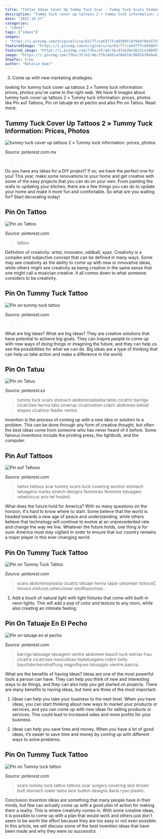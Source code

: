 ```yaml
---
title: "Tattoo Ideas Cover Up Tummy Tuck Scar - Tummy Tuck Scars Stomach Abdominoplastia Tatoo Cicatriz Barriga Cicatrizes Hernia Tatu Coverup Cicatrisation Cobrir Abdomen Keloid Etapes Cicatrice Feedio Ventre"
description: "Tummy tuck cover up tattoos 2 » tummy tuck information: prices, photos"
date: "2022-10-17"
categories:
- "ideas"
tags: ["ideas"]
images:
- "https://i.pinimg.com/originals/ce/63/77/ce6377fcdd500fc8f044f6b457558e52.jpg"
featuredImage: "https://i.pinimg.com/originals/ce/63/77/ce6377fcdd500fc8f044f6b457558e52.jpg"
featured_image: "https://i.pinimg.com/736x/df/a6/26/dfa626e3b23ce180d5974a9cfa869921.jpg"
image: "https://i.pinimg.com/736x/37/b2/4b/37b24b81af6b01dc9041b70d9a637bc5.jpg"
ShowToc: true
author: "Natalie Auer"
---
```



3. Come up with new marketing strategies.

	

		
looking for tummy tuck cover up tattoos 2 » Tummy tuck information: prices, photos you've came to the right web. We have 8 Images about tummy tuck cover up tattoos 2 » Tummy tuck information: prices, photos like Pin auf Tattoos, Pin on tatuaje en el pecho and also Pin on Tattoo. Read more:
		
    
## Tummy Tuck Cover Up Tattoos 2 » Tummy Tuck Information: Prices, Photos

<img loading=lazy src="https://i.pinimg.com/originals/6d/fc/08/6dfc0836b07831bc42bbfcc8c96fe9ba.jpg" onerror="this.onerror=null;this.src='https://tse1.mm.bing.net/th?id=OIP.TifEGkcSDBmpEMDxEyom6AHaHa&amp;pid=15.1';" alt="tummy tuck cover up tattoos 2 » Tummy tuck information: prices, photos">

_Source: pinterest.com.mx_

>. 

	

Do you have any ideas for a DIY project? If so, we have the perfect one for you! This year, make some renovations to your home and get creative with some of the easy projects that you can do on your own. From painting the walls to updating your kitchen, there are a few things you can do to update your home and make it more fun and comfortable. So what are you waiting for? Start decorating today!

    
## Pin On Tattoo

<img loading=lazy src="https://i.pinimg.com/736x/37/b2/4b/37b24b81af6b01dc9041b70d9a637bc5.jpg" onerror="this.onerror=null;this.src='https://tse3.mm.bing.net/th?id=OIP.yJWg8wt2KSQbQMb-X5YcNwHaFj&amp;pid=15.1';" alt="Pin on Tattoo">

_Source: pinterest.com_

>tattoo. 

	

Definition of creativity: artist, innovator, oddball, spaz.
Creativity is a complex and subjective concept that can be defined in many ways. Some may see creativity as the ability to come up with new or innovative ideas, while others might see creativity as being creative in the same sense that one might call a musician creative. It all comes down to what someone considers to be creativity.

    
## Pin On Tummy Tuck Tattoo

<img loading=lazy src="https://i.pinimg.com/736x/04/e6/8a/04e68adcc9f32abd5a92fa41427be693.jpg" onerror="this.onerror=null;this.src='https://tse2.mm.bing.net/th?id=OIP.sCK1lc9IzSSM7rjWC1PH4gHaHQ&amp;pid=15.1';" alt="Pin on tummy tuck tattoo">

_Source: pinterest.com_

>. 

	

What are big ideas?
What are big ideas? They are creative solutions that have potential to achieve big goals. They can inspire people to come up with new ways of doing things or imagining the future, and they can help us see the possibilities for what we can do. Big ideas are a type of thinking that can help us take action and make a difference in the world.

    
## Pin On Tatuu

<img loading=lazy src="https://i.pinimg.com/736x/ad/1d/19/ad1d1950f96c50d3137d9966151e6eb6.jpg" onerror="this.onerror=null;this.src='https://tse4.mm.bing.net/th?id=OIP.mgx8fAm4T1FYCzVMR-T7WAHaEI&amp;pid=15.1';" alt="Pin on Tatuu">

_Source: pinterest.es_

>tummy tuck scars stomach abdominoplastia tatoo cicatriz barriga cicatrizes hernia tatu coverup cicatrisation cobrir abdomen keloid etapes cicatrice feedio ventre. 

	

Invention is the process of coming up with a new idea or solution to a problem. This can be done through any form of creative thought, but often the best ideas come from someone who has never heard of it before. Some famous inventions include the printing press, the lightbulb, and the computer.

    
## Pin Auf Tattoos

<img loading=lazy src="https://i.pinimg.com/736x/a7/cf/5e/a7cf5edbd768893b6f5b55066f48a0ff--twin-tattoos-tattoos-tribal.jpg" onerror="this.onerror=null;this.src='https://tse4.mm.bing.net/th?id=OIP.dbekOZBWN4MUaS75c7egtgHaHa&amp;pid=15.1';" alt="Pin auf Tattoos">

_Source: pinterest.com_

>tattoo tattoos scar tummy scars tuck covering section stomach tatuagens marks stretch designs femininas feminine tatuagem rebelcircus aviv tel healed. 

	

What does the future hold for America? With so many questions on the horizon, it's hard to know where to start. Some believe that the world is headed towards a new age of peace and understanding, while others believe that technology will continue to evolve at an unprecedented rate and change the way we live. Whatever the future holds, one thing is for sure: America must stay vigilant in order to ensure that our country remains a major player in this ever-changing world.

    
## Pin On Tummy Tuck Tattoo

<img loading=lazy src="https://i.pinimg.com/originals/ce/63/77/ce6377fcdd500fc8f044f6b457558e52.jpg" onerror="this.onerror=null;this.src='https://tse2.mm.bing.net/th?id=OIP.fE7YeJ1f1clEUf-HODFOSQHaFi&amp;pid=15.1';" alt="Pin on Tummy Tuck Tattoo">

_Source: pinterest.com_

>scars abdominoplastia cicatriz tatuaje henna tapar cesarean τατουάζ πίνακα επιλογή seleccionar αποθηκεύτηκε. 

	

1. Add a touch of natural light with light fixtures that come with built-in neon lights. This will add a pop of color and texture to any room, while also creating an intimate feeling.

    
## Pin On Tatuaje En El Pecho

<img loading=lazy src="https://i.pinimg.com/736x/df/a6/26/dfa626e3b23ce180d5974a9cfa869921.jpg" onerror="this.onerror=null;this.src='https://tse1.mm.bing.net/th?id=OIP.iKNRUJFyiEyO9afmcfk5eQHaLH&amp;pid=15.1';" alt="Pin on tatuaje en el pecho">

_Source: pinterest.com_

>barriga tatouage tatuagem ventre abdomen bauch tuck estrias frau cicatriz cicatrizes masculinas toptatuagens cobrir belly bauchdeckenstraffung magnifiques tatuaggio vientre pancia. 

	

What are the benefits of having ideas?
Ideas are one of the most powerful tools a person can have. They can help you think of new and interesting ways to do things, and they can also help you get started on projects. There are many benefits to having ideas, but here are three of the most important: 
1. Ideas can help you take your business to the next level. When you have ideas, you can start thinking about new ways to market your products or services, and you can come up with new ideas for selling products or services. This could lead to increased sales and more profits for your business. 

2. Ideas can help you save time and money. When you have a lot of good ideas, it’s easier to save time and money by coming up with different ways to solve problems.

    
## Pin On Tummy Tuck Tattoo

<img loading=lazy src="https://i.pinimg.com/originals/09/90/90/09909071329aa900fdfa7390aff0d397.jpg" onerror="this.onerror=null;this.src='https://tse3.mm.bing.net/th?id=OIP.ogQFS1zv6bHo7iGcVhY00wHaFj&amp;pid=15.1';" alt="Pin on Tummy tuck tattoo">

_Source: pinterest.com_

>scars tummy tuck tattoo tattoos scar surgery covering skin brown butt stomach lower tatoo lace button designs davis ryan plastic. 

	

Conclusion
Invention ideas are something that many people have in their minds, but few can actually come up with a good plan of action for making them a reality. This is where creativity comes in. With some creative ideas, it is possible to come up with a plan that would work and others just don't seem to be worth the effort because they are too easy or not even possible. In this article, we will discuss some of the best invention ideas that have been made and why they were so successful.

